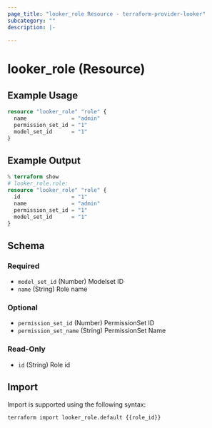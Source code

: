 ```yaml
---
page_title: "looker_role Resource - terraform-provider-looker"
subcategory: ""
description: |-
  
---
```

# looker_role (Resource)

## Example Usage
```terraform
resource "looker_role" "role" {
  name              = "admin"
  permission_set_id = "1"
  model_set_id      = "1"
}
```

## Example Output
```terraform
% terraform show
# looker_role.role:
resource "looker_role" "role" {
  id                = "1"
  name              = "admin"
  permission_set_id = "1"
  model_set_id      = "1"
}
```

<!-- schema generated by tfplugindocs -->
## Schema

### Required

- `model_set_id` (Number) Modelset ID
- `name` (String) Role name

### Optional

- `permission_set_id` (Number) PermissionSet ID
- `permission_set_name` (String) PermissionSet Name

### Read-Only

- `id` (String) Role id
## Import
Import is supported using the following syntax:
```shell
terraform import looker_role.default {{role_id}}
```